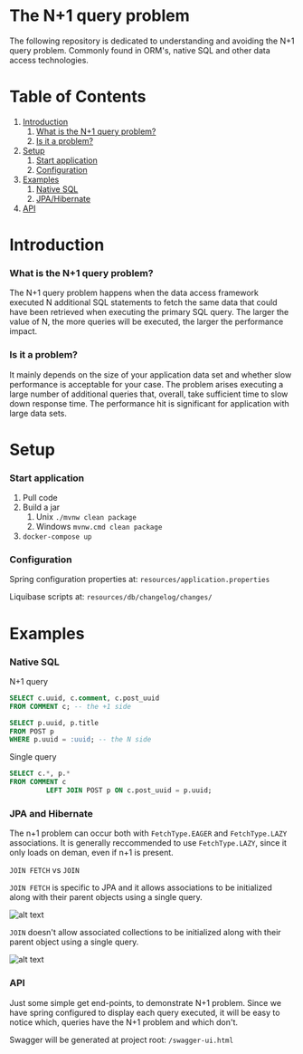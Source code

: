# The N+1 query problem

The following repository is dedicated to understanding and avoiding the N+1 query problem. Commonly
found in ORM's, native SQL and other data access technologies.

# Table of Contents

1. [Introduction](#introduction)
    1. [What is the N+1 query problem?](#what)
    2. [Is it a problem?](#problem)
2. [Setup](#setup)
    1. [Start application](#start)
    2. [Configuration](#configuration)
3. [Examples](#examples)
    1. [Native SQL](#native)
    2. [JPA/Hibernate](#jpa)
4. [API](#api)

# Introduction<a name="introduction"></a>

### What is the N+1 query problem? <a name="what"></a>

The N+1 query problem happens when the data access framework executed N additional SQL statements to
fetch the same data that could have been retrieved when executing the primary SQL query. The larger
the value of N, the more queries will be executed, the larger the performance impact.

### Is it a problem? <a name="problem"></a>

It mainly depends on the size of your application data set and whether slow performance is
acceptable for your case. The problem arises executing a large number of additional queries that,
overall, take sufficient time to slow down response time. The performance hit is significant for
application with large data sets.

# Setup <a name="setup"></a>

### Start application <a name="start"></a>

1. Pull code
2. Build a jar
    1. Unix `./mvnw clean package`
    2. Windows  `mvnw.cmd clean package`
3. `docker-compose up`

### Configuration <a name="configuration"></a>

Spring configuration properties at: `resources/application.properties`

Liquibase scripts at: `resources/db/changelog/changes/`

# Examples <a name="examples"></a>

### Native SQL <a name="native"></a>

N+1 query

```SQL
SELECT c.uuid, c.comment, c.post_uuid
FROM COMMENT c; -- the +1 side
```

```SQL
SELECT p.uuid, p.title
FROM POST p
WHERE p.uuid = :uuid; -- the N side
```

Single query

```SQL
SELECT c.*, p.*
FROM COMMENT c
         LEFT JOIN POST p ON c.post_uuid = p.uuid;
```

### JPA and Hibernate <a name="jpa"></a>

The n+1 problem can occur both with `FetchType.EAGER` and `FetchType.LAZY` associations. It is
generally reccommended to use `FetchType.LAZY`, since it only loads on deman, even if n+1 is
present.

`JOIN FETCH` vs `JOIN`

`JOIN FETCH` is specific to JPA and it allows associations to be initialized along with their parent
objects using a single query.

![alt text](https://github.com/Duovis89/N1QueryProblem/tree/main/src/main/resources/static/JOIN_FETCH_SINGLE_QUERY.png "Join Fetch")

`JOIN` doesn't allow associated collections to be initialized along with their parent object using a
single query.

![alt text](https://github.com/Duovis89/N1QueryProblem/tree/main/src/main/resources/static/JOIN_N+1_QUERY.png "Join")

### API <a name="api"></a>

Just some simple get end-points, to demonstrate N+1 problem. Since we have spring configured to
display each query executed, it will be easy to notice which, queries have the N+1 problem and which
don't.

Swagger will be generated at project root: `/swagger-ui.html`

